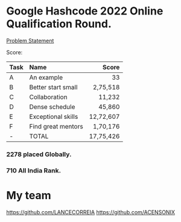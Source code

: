 # Google Hashcode 2022 Online Qualification Round.

[Problem Statement](https://github.com/nihal5617/google-hashcode2022/blob/main/problem/Problem%20Statement.pdf)


Score:

| Task | Name                   |      Score |
| ---- |:---------------------- | ----------:|
| A    | An example             |         33 |
| B    | Better start small     |   2,75,518 |
| C    | Collaboration          |     11,232 |
| D    | Dense schedule         |     45,860 |
| E    | Exceptional skills     |  12,72,607 |
| F    | Find great mentors     |   1,70,176 |
| -    | TOTAL                  |  17,75,426 |

### 2278 placed Globally.

### 710 All India Rank.

# My team

https://github.com/LANCECORREIA
https://github.com/ACENSONIX
